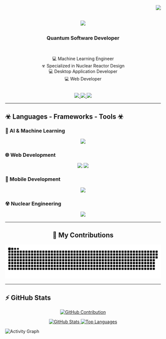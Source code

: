<img align="right" src="https://visitor-badge.laobi.icu/badge?page_id=seifEldein9" />

<h1 align="center">
  <img src="https://readme-typing-svg.herokuapp.com/?font=Righteous&size=35&center=true&vCenter=true&width=500&height=70&duration=4000&lines=Welcome!+☢;+I'm+Seif+Eldein;" />
</h1>

<h3 align="center">Quantum Software Developer</h3>

<br/>

<div align="center">

💻 Machine Learning Engineer  
☣ Specialized in Nuclear Reactor Design  
💻 Desktop Application Developer  
💻 Web Developer  

</div>

<br/>

<div align="center"> 
  <a href="mailto:seifelden.def@gmail.com">
    <img src="https://img.shields.io/badge/Gmail-333333?style=for-the-badge&logo=gmail&logoColor=red" />
  </a>
  <a href="https://www.linkedin.com/in/seif-eldein" target="_blank">
    <img src="https://img.shields.io/badge/LinkedIn-0077B5?style=for-the-badge&logo=linkedin&logoColor=white" />
  </a>
  <a href="https://seifeldein9.github.io/Portfolio/" target="_blank">
    <img src="https://img.shields.io/badge/Portfolio-FF5722?style=for-the-badge&logo=todoist&logoColor=white" />
  </a>
</div>

---

## ☣ Languages - Frameworks - Tools ☣

### 🧠 AI & Machine Learning
<p align="center">
  <img src="https://skillicons.dev/icons?i=opencv,py,pytorch,tensorflow,scikit-learn,keras" />
</p>

### 🌐 Web Development
<p align="center">
  <img src="https://skillicons.dev/icons?i=html,css,js,react,express" />
  <img src="https://skillicons.dev/icons?i=git,mysql,postgresql,github,docker" />
</p>

### 📱 Mobile Development
<p align="center">
  <img src="https://skillicons.dev/icons?i=flutter,androidstudio,java,kotlin" />
</p>

### ☢ Nuclear Engineering
<p align="center">
  <img src="https://skillicons.dev/icons?i=matlab,python" />
</p>

---

<div align="center">
  <h2>🐍 My Contributions</h2>
  <img src="https://raw.githubusercontent.com/seifEldein9/seifEldein9/output/github-contribution-grid-snake.svg" alt="Contribution Snake" />
</div>

---

## ⚡ GitHub Stats

<p align="center">
  <a href="https://github.com/seifEldein9">
    <img src="https://github-profile-summary-cards.vercel.app/api/cards/profile-details?username=seifEldein9&theme=radical" alt="GitHub Contribution"/>
  </a>
</p>

<div align="center">
  <a href="https://github.com/seifEldein9">
    <img alt="GitHub Stats" src="https://denvercoder1-github-readme-stats.vercel.app/api?username=seifEldein9&show_icons=true&count_private=true&theme=react&border_color=7F3FBF&bg_color=0D1117&title_color=F85D7F&icon_color=F8D866" height="195px" width="49%"/>
  </a>
  <a href="https://github.com/seifEldein9">
    <img alt="Top Languages" src="https://denvercoder1-github-readme-stats.vercel.app/api/top-langs/?username=seifEldein9&langs_count=8&layout=compact&theme=react&border_color=7F3FBF&bg_color=0D1117&title_color=F85D7F&icon_color=F8D866" height="195px" width="49%"/>
  </a>
</div>

![Activity Graph](https://github-readme-activity-graph.vercel.app/graph?username=seifEldein9&custom_title=Seif's%20Activity%20Graph&bg_color=0D1117&color=7F3FBF&line=7F3FBF&point=7F3FBF&area_color=FFFFFF&title_color=FFFFFF&area=true)
